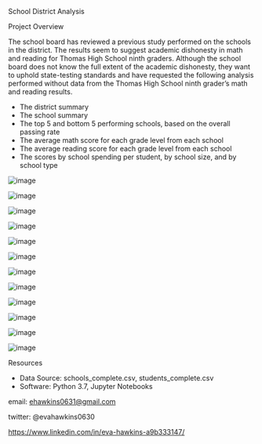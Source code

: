 School District Analysis


Project Overview


The school board has reviewed a previous study performed on the schools in the district. The results seem to suggest academic dishonesty in math and reading for Thomas High School ninth graders. Although the school board does not know the full extent of the academic dishonesty, they want to uphold state-testing standards and have requested the following analysis performed without data from the Thomas High School ninth grader’s math and reading results.


* The district summary
* The school summary
* The top 5 and bottom 5 performing schools, based on the overall passing rate
* The average math score for each grade level from each school
* The average reading score for each grade level from each school
* The scores by school spending per student, by school size, and by school type

![image](https://user-images.githubusercontent.com/101227930/179962591-d8a01283-34e7-46f9-b949-c1de1c1baf0b.png)

![image](https://user-images.githubusercontent.com/101227930/179962665-f8b91c21-132c-48b4-b1cc-7443de442cf7.png)

![image](https://user-images.githubusercontent.com/101227930/179962718-1e9c04ff-3d5e-4e77-b262-a7960dc9ac71.png)

![image](https://user-images.githubusercontent.com/101227930/179962772-ba08100a-82ff-4e47-a6d9-fa4a572c4e59.png)

![image](https://user-images.githubusercontent.com/101227930/179964098-2abbc701-228b-425a-bc0c-84941d55dba2.png)

![image](https://user-images.githubusercontent.com/101227930/179964151-a2dc0645-a0d3-4cce-8769-50fdd567727c.png)

![image](https://user-images.githubusercontent.com/101227930/179962826-3dcca50a-9c51-4eaa-b459-e53ab16511c2.png)

![image](https://user-images.githubusercontent.com/101227930/179962870-9deedc9c-e85b-42d5-b572-916fb355af91.png)

![image](https://user-images.githubusercontent.com/101227930/179962914-9d8806e3-0845-4e35-b58e-e624ae84539e.png)

![image](https://user-images.githubusercontent.com/101227930/179963104-85c556d9-8cc5-42c7-a218-89d0313075d3.png)

![image](https://user-images.githubusercontent.com/101227930/179963161-0054d746-f5c1-4df5-8db7-d1667391cfa4.png)

![image](https://user-images.githubusercontent.com/101227930/179963236-96c97a8a-1663-4581-8109-14bce988afc4.png)

Resources
* Data Source: schools_complete.csv, students_complete.csv
* Software: Python 3.7, Jupyter Notebooks




email:  ehawkins0631@gmail.com

twitter: @evahawkins0630

https://www.linkedin.com/in/eva-hawkins-a9b333147/


